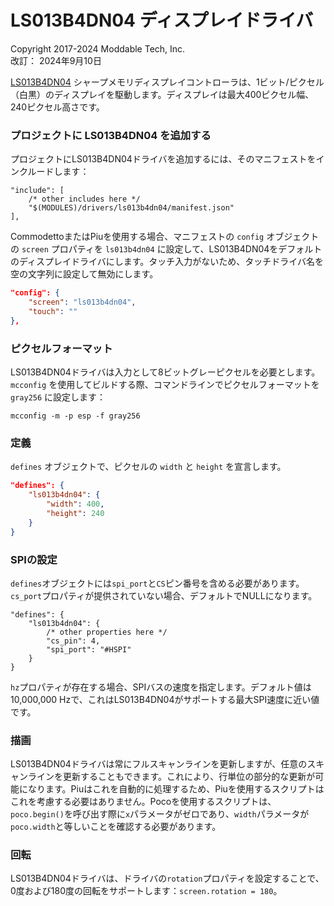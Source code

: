 # LS013B4DN04 ディスプレイドライバ
Copyright 2017-2024 Moddable Tech, Inc.<BR>
改訂： 2024年9月10日

[LS013B4DN04](https://cdn-shop.adafruit.com/datasheets/LS013B4DN04-3V_FPC-204284.pdf) シャープメモリディスプレイコントローラは、1ビット/ピクセル（白黒）のディスプレイを駆動します。ディスプレイは最大400ピクセル幅、240ピクセル高さです。

### プロジェクトに LS013B4DN04 を追加する
プロジェクトにLS013B4DN04ドライバを追加するには、そのマニフェストをインクルードします：

```jsonc
"include": [
	/* other includes here */
	"$(MODULES)/drivers/ls013b4dn04/manifest.json"
],
```

CommodettoまたはPiuを使用する場合、マニフェストの `config` オブジェクトの `screen` プロパティを `ls013b4dn04` に設定して、LS013B4DN04をデフォルトのディスプレイドライバにします。タッチ入力がないため、タッチドライバ名を空の文字列に設定して無効にします。

```json
"config": {
	"screen": "ls013b4dn04",
	"touch": ""
},
```

### ピクセルフォーマット
LS013B4DN04ドライバは入力として8ビットグレーピクセルを必要とします。`mcconfig` を使用してビルドする際、コマンドラインでピクセルフォーマットを `gray256` に設定します：

	mcconfig -m -p esp -f gray256

### 定義
`defines` オブジェクトで、ピクセルの `width` と `height` を宣言します。

```json
"defines": {
	"ls013b4dn04": {
		"width": 400,
		"height": 240
	}
}
```

### SPIの設定
`defines`オブジェクトには`spi_port`と`CS`ピン番号を含める必要があります。`cs_port`プロパティが提供されていない場合、デフォルトでNULLになります。

```jsonc
"defines": {
	"ls013b4dn04": {
		/* other properties here */
		"cs_pin": 4,
		"spi_port": "#HSPI"
	}
}
```

`hz`プロパティが存在する場合、SPIバスの速度を指定します。デフォルト値は10,000,000 Hzで、これはLS013B4DN04がサポートする最大SPI速度に近い値です。

### 描画
LS013B4DN04ドライバは常にフルスキャンラインを更新しますが、任意のスキャンラインを更新することもできます。これにより、行単位の部分的な更新が可能になります。Piuはこれを自動的に処理するため、Piuを使用するスクリプトはこれを考慮する必要はありません。Pocoを使用するスクリプトは、`poco.begin()`を呼び出す際に`x`パラメータがゼロであり、`width`パラメータが`poco.width`と等しいことを確認する必要があります。

### 回転
LS013B4DN04ドライバは、ドライバの`rotation`プロパティを設定することで、0度および180度の回転をサポートします：`screen.rotation = 180`。
